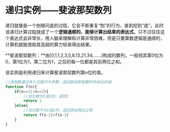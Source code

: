 # 递归实例——斐波那契数列

递归就像是一个刨根问底的过程，它会不断重复“刨”的行为，直到挖到“底”。此时该递归计算过程就成了一个**逻辑通顺的、能够计算出结果的表达式**。只不过往往这个表达式会非常长，用人脑来理解和计算非常困难，但是只要算数逻辑是通顺的，计算机就能借助其高超的算力轻易得出结果。

**斐波那契数列：**由[0,1,1,2,3,5,8,13,21,34,……]构成的数列，一般视其第0位为0，第1位为1，第二位为1，之后的每一位都是其前两位之和。

该实例是利用递归来计算斐波那契数列第n位的值。

```js
//该函数通过传入位数作为参数，返回斐波那契数列中该位的值
function f(n){
    if(n==1||n==2){
        //当位数为1或2时，返回1
        return 1
    }else{
        //当位数不为1或2时，返回其前两位之和
        return f(n-1)+f(n-2)
    }
}
```

